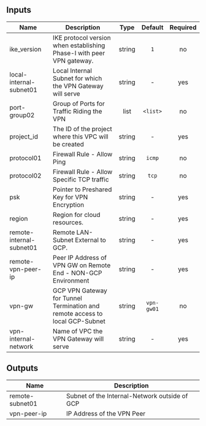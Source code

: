 <!-- BEGINNING OF PRE-COMMIT-TERRAFORM DOCS HOOK -->

## Inputs

| Name | Description | Type | Default | Required |
|------|-------------|:----:|:-----:|:-----:|
| ike_version | IKE protocol version when establishing Phase-I with peer VPN gateway. | string | `1` | no |
| local-internal-subnet01 | Local Internal Subnet for which the VPN Gateway will serve | string | - | yes |
| port-group02 | Group of Ports for Traffic Riding the VPN | list | `<list>` | no |
| project_id | The ID of the project where this VPC will be created | string | - | yes |
| protocol01 | Firewall Rule - Allow Ping | string | `icmp` | no |
| protocol02 | Firewall Rule - Allow Specific TCP traffic | string | `tcp` | no |
| psk | Pointer to Preshared Key for VPN Encryption | string | - | yes |
| region | Region for cloud resources. | string | - | yes |
| remote-internal-subnet01 | Remote LAN-Subnet External to GCP. | string | - | yes |
| remote-vpn-peer-ip | Peer IP Address of VPN GW on Remote End - NON-GCP Environment | string | - | yes |
| vpn-gw | GCP VPN Gateway for Tunnel Termination and remote access to local GCP-Subnet | string | `vpn-gw01` | no |
| vpn-internal-network | Name of VPC the VPN Gateway will serve | string | - | yes |

## Outputs

| Name | Description |
|------|-------------|
| remote-subnet01 | Subnet of the Internal-Network outside of GCP |
| vpn-peer-ip | IP Address of the VPN Peer |

<!-- END OF PRE-COMMIT-TERRAFORM DOCS HOOK -->